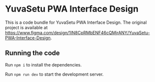 
  # YuvaSetu PWA Interface Design

  This is a code bundle for YuvaSetu PWA Interface Design. The original project is available at https://www.figma.com/design/1IN8CpRMbENF46cQMjrANY/YuvaSetu-PWA-Interface-Design.

  ## Running the code

  Run `npm i` to install the dependencies.

  Run `npm run dev` to start the development server.
  